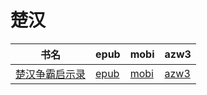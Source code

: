 # 楚汉

| 书名 | epub | mobi | azw3 |
| --- | --- | --- | --- |
| [楚汉争霸启示录](http://ct.dalanmei.com/f/31084289-571788420-c3e82b) | [epub](http://ct.dalanmei.com/f/31084289-571788420-c3e82b) | [mobi](http://ct.dalanmei.com/f/31084289-571456155-6fecae) | [azw3](http://ct.dalanmei.com/f/31084289-571890897-01e709) |
